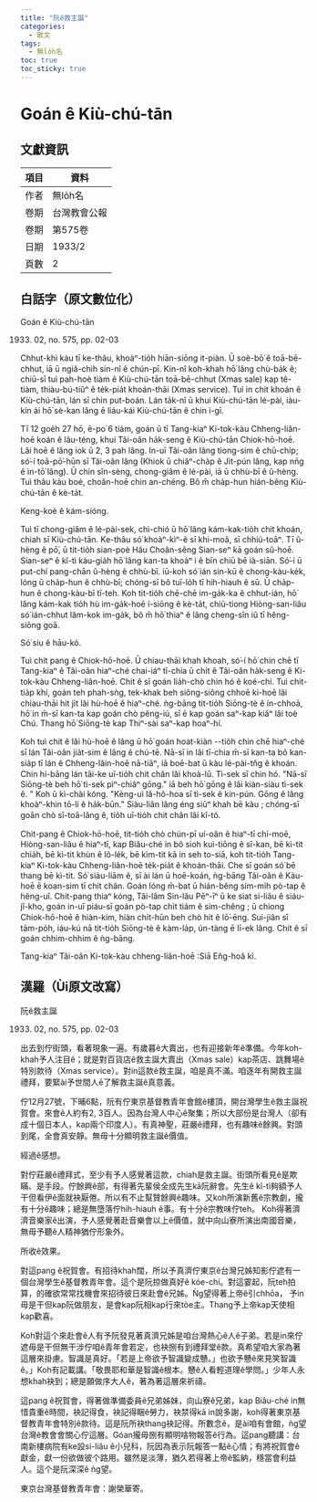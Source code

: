 ```yaml
---
title: "阮ê救主誕"
categories:
  - 散文
tags:
  - 無lo̍h名
toc: true
toc_sticky: true
---
```


# Goán ê Kiù-chú-tān

## 文獻資訊

| 項目 | 資料 |
|---|---|
| 作者 | 無lo̍h名 |
| 卷期 | 台灣教會公報 |
| 卷期 | 第575卷 |
| 日期 | 1933/2 |
| 頁數 | 2 |

## 白話字（原文數位化）

Goán ê Kiù-chú-tān

1933. 02, no. 575, pp. 02-03

Chhut-khì kàu tī ke-thâu, khoàⁿ-tio̍h hiān-siōng it-piàn. Ū soè-bō͘ ê toā-bē-chhut, iā ū ngiâ-chih sin-nî ê chún-pī. Kin-nî koh-khah hō͘ lâng chù-ba̍k ê; chiū-sī tuì pah-hoè tiàm ê Kiù-chú-tān toā-bē-chhut (Xmas sale) kap tê-tiàm, thiàu-bú-tiûⁿ ê te̍k-pia̍t khoán-thāi (Xmas service). Tuì in chit khoán ê Kiù-chú-tān, lán sī chin put-boán. Lán ta̍k-nî ū khui Kiù-chú-tān lé-pài, iàu-kín ài hō͘ sè-kan lâng ē liáu-kái Kiù-chú-tān ê chin ì-gī.

Tī 12 goe̍h 27 hō, ē-po͘ 6 tiám, goán ū tī Tang-kiaⁿ Ki-tok-kàu Chheng-liân-hoē koán ê lâu-téng, khui Tâi-oân ha̍k-seng ê Kiù-chú-tān Chiok-hō-hoē. Lâi hoē ê lâng iok ū 2, 3 pah lâng. In-uī Tâi-oân lâng tiong-sim ê chū-chi̍p; só͘-í toā-pō͘-hūn sī Tâi-oân lâng (Khiok ū chiâⁿ-cha̍p ê Ji̍t-pún lâng, kap nn̄g ê ìn-tō͘ lâng). Ū chin sîn-sèng, chong-giâm ê lé-pài, iā ū chhù-bī ê û-hèng. Tuì thâu kàu boé, choân-hoē chin an-chēng. Bô m̄ cha̍p-hun hián-bêng Kiù-chú-tān ê kè-ta̍t.

Keng-koè ê kám-sióng.

Tuì tī chong-giâm ê lé-pài-sek, chì-chió ū hō͘ lâng kám-kak-tio̍h chit khoán, chiah sī Kiù-chú-tān. Ke-thâu só͘ khoàⁿ-kìⁿ-ê sī khi-moâ, sī chhiú-toāⁿ. Tī û-hèng ê pō͘, ū tit-tio̍h sian-poè Hâu Choân-sêng Sian-seⁿ kā goán sû-hoē. Sian-seⁿ ê kî-tì kàu-gia̍h hō͘ lâng kan-ta khoàⁿ i ê bīn chiū bē ià-siān. Só͘-í ū put-chí pang-chān û-hèng ê chhù-bī. iū-koh só͘ ián sin-kū ê chong-kàu-ke̍k, lóng ū cha̍p-hun ê chhù-bī; chóng-sī bô tuī-lo̍h tī hih-hiauh ê sū. Ū cha̍p-hun ê chong-kàu-bī tī-teh. Koh tit-tio̍h chē-chē im-ga̍k-ka ê chhut-ián, hō͘ lâng kám-kak tio̍h hù im-ga̍k-hoē í-siōng ê kè-ta̍t, chiū-tiong Hiòng-san-liâu só͘ ián-chhut lâm-kok im-ga̍k, bô m̄ hō͘ thiaⁿ ê lâng cheng-sîn iû tī hêng-siōng goā.

Só͘ siu ê hāu-kó.

Tuì chit pang ê Chiok-hō-hoē. Ū chiau-thāi khah khoah, só͘-í hō͘ chin chē tī Tang-kiaⁿ ê Tâi-oân hiaⁿ-ché chai-iáⁿ tī-chia ū chi̍t ê Tâi-oân ha̍k-seng ê Ki-tok-kàu Chheng-liân-hoē. Chit ê sī goán lia̍h-chò chin hó ê koé-chí. Tuì chit-tia̍p khí, goán teh phah-sǹg, tek-khak beh siông-siông chhoē ki-hoē lâi chiau-thāi hit ji̍t lâi hù-hoē ê hiaⁿ-ché. ǹg-bāng tit-tio̍h Siōng-tè ê ín-chhoā, hō͘ in m̄-sī kan-ta kap goán chò pêng-iú, sī ē kap goán saⁿ-kap kiâⁿ lâi toè Chú. Thang hō͘ Siōng-tè kap Thiⁿ-sài saⁿ-kap hoaⁿ-hí.

Koh tuì chit ê lâi hù-hoē ê lâng ū hō͘ goán hoat-kiàn --tio̍h chin chē hiaⁿ-ché sī lán Tâi-oân jia̍t-sim ê lâng ê chú-tē. Nā-sī in lâi tī-chia m̄-sī kan-ta bô kan-sia̍p tī lán ê Chheng-lâin-hoē nā-tiāⁿ, iā boē-bat ū kàu lé-pài-tn̂g ê khoán. Chin hi-bāng lán tāi-ke uī-tio̍h chit chân lâi khoà-lū. Tì-sek sī chin hó. "Nā-sī Siōng-tè beh hō͘ tì-sek pìⁿ-chiâⁿ gōng." iā beh hō͘ gōng ê lâi kiàn-siàu tì-sek ê. " Koh ū kì-chài kóng. "Kèng-uì Iâ-hô-hoa sī tì-sek ê kin-pún. Gōng ê lâng khoàⁿ-khin tō-lí ê ha̍k-būn." Siàu-liân lâng éng siūⁿ khah bē kàu ; chóng-sī goān chò sī-toā-lâng ê, tio̍h uī-tio̍h chit chân lâi kî-tó.

Chit-pang ê Chiok-hō-hoē, tit-tio̍h chò chún-pī uí-oân ê hiaⁿ-tī chí-moē, Hiòng-san-liâu ê hiaⁿ-tī, kap Biâu-ché in bô sioh kuì-tiōng ê sî-kan, bē kì-tit chia̍h, bē kì-tit khùn ê lô-le̍k, bē kìm-tit kā in seh to-siā, koh tit-tio̍h Tang-kiaⁿ Ki-tok-kàu Chheng-liân-hoē te̍k-pia̍t ê khoán-thāi. Che sī goán só͘ bē thang bē kì-tit. Só͘ siàu-liām ê, sī ài lán ū hoē-koán, ǹg-bāng Tâi-oân ê Kàu-hoē ē koan-sim tī chit chân. Goán lóng m̄-bat ū hián-bêng sím-mi̍h pò-tap ê hêng-uî. Chit-pang thiaⁿ kóng, Tâi-lâm Sin-lâu Pēⁿ-īⁿ ū ke siat si-liâu ê siáu-jî-kho, goán in-uī piáu-sī goán pò-tap chi̍t tiám ê sim-chêng ; ū chiong Chiok-hō-hoē ê hiàn-kim, hiàn chi̍t-hūn beh chò hit ê lō͘-ēng. Sui-jiân sī tām-po̍h, iáu-kú nā tit-tio̍h Siōng-tè ê kàm-la̍p, ún-tàng ē lī-ek lâng. Chit ê sī goán chhim-chhim ê ǹg-bāng.

Tang-kiaⁿ Tâi-oân Ki-tok-kàu chheng-liân-hoē :Siā En̂g-hoâ kì.

## 漢羅（Ùi原文改寫）

阮ê救主誕

1933. 02, no. 575, pp. 02-03

出去到佇街頭，看著現象一遍。有歲暮ê大賣出，也有迎接新年ê準備。今年koh-khah予人注目ê；就是對百貨店ê救主誕大賣出（Xmas sale）kap茶店、跳舞場ê特別款待（Xmas service）。對in這款ê救主誕，咱是真不滿。咱逐年有開救主誕禮拜，要緊ài予世間人ē了解救主誕ê真意義。

佇12月27號，下晡6點，阮有佇東京基督教青年會館ê樓頂，開台灣學生ê救主誕祝賀會。來會ê人約有2, 3百人。因為台灣人中心ê聚集；所以大部份是台灣人（卻有成十個日本人，kap兩个印度人）。有真神聖，莊嚴ê禮拜，也有趣味ê餘興。對頭到尾，全會真安靜。無毋十分顯明救主誕ê價值。

經過ê感想。

對佇莊嚴ê禮拜式，至少有予人感覺著這款，chiah是救主誕。街頭所看見ê是欺瞞、是手段。佇餘興ê部，有得著先輩侯全成先生kā阮辭會。先生ê kî-tì夠額予人干但看伊ê面就袂厭倦。所以有不止幫贊餘興ê趣味。又koh所演新舊ê宗教劇，攏有十分ê趣味；總是無墮落佇hih-hiauh ê事。有十分ê宗教味佇teh。 Koh得著濟濟音樂家ê出演，予人感覺著赴音樂會以上ê價值，就中向山寮所演出南國音樂，無毋予聽ê人精神猶佇形象外。

所收ê效果。

對這pang ê祝賀會。有招待khah闊，所以予真濟佇東京ê台灣兄姊知影佇遮有一個台灣學生ê基督教青年會。這个是阮掠做真好ê kóe-chí。對這霎起，阮teh拍算，的確欲常常找機會來招待彼日來赴會ê兄姊。Ǹg望得著上帝ê引chhōa， 予in毋是干但kap阮做朋友，是會kap阮相kap行來tòe主。Thang予上帝kap天使相kap歡喜。

Koh對這个來赴會ê人有予阮發見著真濟兄姊是咱台灣熱心ê人ê子弟。若是in來佇遮毋是干但無干涉佇咱ê青年會若定，也袂捌有到禮拜堂ê款。真希望咱大家為著這層來掛慮。智識是真好。「若是上帝欲予智識變成戇。」也欲予戇ê來見笑智識ê。」Koh有記載講。「敬畏耶和華是智識ê根本。戇ê人看輕道理ê學問。」少年人永想khah袂到；總是願做序大人ê，著為著這層來祈禱。

這pang ê祝賀會，得著做準備委員ê兄弟姊妹，向山寮ê兄弟，kap Biâu-ché in無惜貴重ê時間，袂記得食，袂記得睏ê勞力，袂禁得kā in說多謝，koh得著東京基督教青年會特別ê款待。這是阮所袂thang袂記得。所數念ê，是ài咱有會館，ǹg望台灣ê教會會關心佇這層。Góan攏毋捌有顯明啥物報答ê行為。這pang聽講：台南新樓病院有ke設si-liâu ê小兒科，阮因為表示阮報答一點ê心情；有將祝賀會ê獻金，獻一份欲做彼个路用。雖然是淡薄，猶久若得著上帝ê監納，穩當會利益人。這个是阮深深ê ǹg望。

東京台灣基督教青年會：謝榮華寄。
